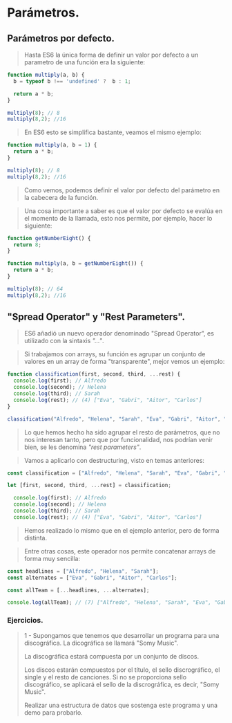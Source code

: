 # Parámetros.

> 

## Parámetros por defecto.

> Hasta ES6 la única forma de definir un valor por defecto a un parametro de una función era la siguiente: 

```javascript
function multiply(a, b) {
  b = typeof b !== 'undefined' ?  b : 1;

  return a * b;
}

multiply(8); // 8
multiply(8,2); //16
```

> En ES6 esto se simplifica bastante, veamos el mismo ejemplo: 

```javascript
function multiply(a, b = 1) {
  return a * b;
}

multiply(8); // 8
multiply(8,2); //16
```

> Como vemos, podemos definir el valor por defecto del parámetro en la cabecera de la función.

> Una cosa importante a saber es que el valor por defecto se evalúa en el momento de la llamada, esto nos permite, por ejemplo, hacer lo siguiente: 

```javascript
function getNumberEight() {
  return 8;
}

function multiply(a, b = getNumberEight()) {
  return a * b;
}

multiply(8); // 64
multiply(8,2); //16
```

## "Spread Operator" y "Rest Parameters".

> ES6 añadió un nuevo operador denominado "Spread Operator", es utilizado con la sintaxis _"..."_. 

> Si trabajamos con arrays, su función es agrupar un conjunto de valores en un array de forma "transparente", mejor vemos un ejemplo: 

```javascript 
function classification(first, second, third, ...rest) {
  console.log(first); // Alfredo
  console.log(second); // Helena
  console.log(third); // Sarah
  console.log(rest); // (4) ["Eva", "Gabri", "Aitor", "Carlos"]
}

classification("Alfredo", "Helena", "Sarah", "Eva", "Gabri", "Aitor", "Carlos");
```

> Lo que hemos hecho ha sido agrupar el resto de parámetros, que no nos interesan tanto, pero que por funcionalidad, nos podrían venir bien, se les denomina _"rest parameters"_.

>

> Vamos a aplicarlo con destructuring, visto en temas anteriores: 

```javascript
const classification = ["Alfredo", "Helena", "Sarah", "Eva", "Gabri", "Aitor", "Carlos"];

let [first, second, third, ...rest] = classification;

  console.log(first); // Alfredo
  console.log(second); // Helena
  console.log(third); // Sarah
  console.log(rest); // (4) ["Eva", "Gabri", "Aitor", "Carlos"]
```

> Hemos realizado lo mismo que en el ejemplo anterior, pero de forma distinta. 

> Entre otras cosas, este operador nos permite concatenar arrays de forma muy sencilla:

```javascript
const headlines = ["Alfredo", "Helena", "Sarah"];
const alternates = ["Eva", "Gabri", "Aitor", "Carlos"];

const allTeam = [...headlines, ...alternates];

console.log(allTeam); // (7) ["Alfredo", "Helena", "Sarah", "Eva", "Gabri", "Aitor", "Carlos"]
```

### Ejercicios.

> 1 - Supongamos que tenemos que desarrollar un programa para una discográfica. La dicográfica se llamará "Somy Music". 
>
> La discográfica estará compuesta por un conjunto de discos. 
> 
> Los discos estarán compuestos por el título, el sello discrográfico, el single y el resto de canciones. Si no se proporciona sello discográfico, se aplicará el sello de la discrográfica, es decir, "Somy Music". 
>
> Realizar una estructura de datos que sostenga este programa y una demo para probarlo. 


